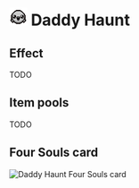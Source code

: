 # <img src="../../../resources/gfx/items/collectibles/daddy_haunt.png" alt="Daddy Haunt Resouled sprite"/> Daddy Haunt

## Effect
TODO

## Item pools
TODO

## Four Souls card
<img src="https://foursouls.com/wp-content/uploads/2022/02/b-daddy_haunt.png" alt="Daddy Haunt Four Souls card"/>